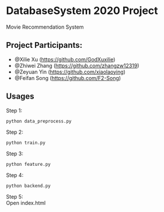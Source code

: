 # DatabaseSystem 2020 Project
Movie Recommendation System

## Project Participants:
- @Xilie Xu (https://github.com/GodXuxilie)
- @Zhiwei Zhang (https://github.com/zhangzw12319)
- @Zeyuan Yin (https://github.com/xiaolaoying)
- @Feifan Song (https://github.com/F2-Song)

## Usages
Step 1:
```shell
python data_preprocess.py
```
Step 2:
```shell
python train.py
```
Step 3:
```shell
python feature.py
```
Step 4:
```shell
python backend.py
```
Step 5: <br/>
Open index.html
